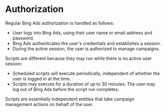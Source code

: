 # Authorization

Regular Bing Ads authorization is handled as follows:

- User logs into Bing Ads, using their user name or email address and password.
- Bing Ads authenticates the user's credentials and establishes a session.
- During the active session, the user is authorized to manage campaigns.

Scripts are different because they may run while there is no active user session:
- Scheduled scripts will execute periodically, independent of whether the user is logged in at the time.
- Scripts may execute for a duration of up to 30 minutes. The user may log out of Bing Ads before the script run completes.

Scripts are essentially independent entities that take campaign management actions on behalf of the user.